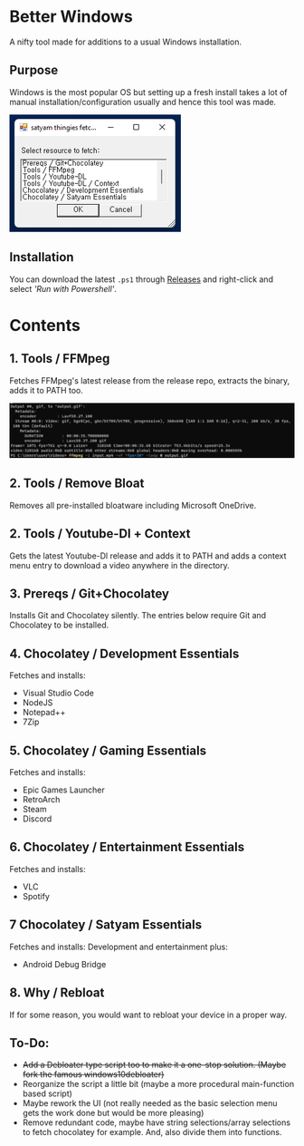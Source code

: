 # Better Windows
A nifty tool made for additions to a usual Windows installation. 

## Purpose
Windows is the most popular OS but setting up a fresh install takes a lot of manual installation/configuration usually and hence this tool was made.
<br>

!["How the application looks"](https://github.com/sudotman/sudotman/blob/main/demos/BetterWindows/overall.png)

## Installation
You can download the latest ```.ps1``` through [Releases](https://github.com/sudotman/BetterWindows/releases/) and right-click and select *'Run with Powershell'*.

# Contents

## 1. Tools / FFMpeg
Fetches FFMpeg's latest release from the release repo, extracts the binary, adds it to PATH too.

!["ffmpeg"](https://github.com/sudotman/sudotman/blob/main/demos/BetterWindows/ffmpeg.png)

## 2. Tools / Remove Bloat
Removes all pre-installed bloatware including Microsoft OneDrive.

## 2. Tools / Youtube-Dl + Context
Gets the latest Youtube-Dl release and adds it to PATH and adds a context menu entry to download a video anywhere in the directory.

## 3. Prereqs / Git+Chocolatey
Installs Git and Chocolatey silently. The entries below require Git and Chocolatey to be installed.

## 4. Chocolatey / Development Essentials
Fetches and installs:
- Visual Studio Code
- NodeJS
- Notepad++
- 7Zip


## 5. Chocolatey / Gaming Essentials
Fetches and installs:
- Epic Games Launcher
- RetroArch
- Steam
- Discord

## 6. Chocolatey / Entertainment Essentials
Fetches and installs:
- VLC
- Spotify

## 7 Chocolatey / Satyam Essentials
Fetches and installs:
Development and entertainment plus:
- Android Debug Bridge

## 8. Why / Rebloat
If for some reason, you would want to rebloat your device in a proper way.



## To-Do:
- ~~Add a Debloater type script too to make it a one-stop solution. (Maybe fork the famous windows10debloater)~~
- Reorganize the script a little bit (maybe a more procedural main-function based script)
- Maybe rework the UI (not really needed as the basic selection menu gets the work done but would be more pleasing)
- Remove redundant code, maybe have string selections/array selections to fetch chocolatey for example. And, also divide them into functions.
